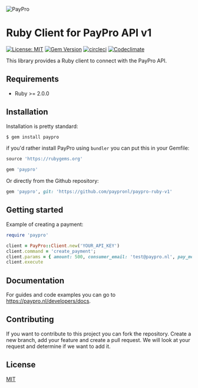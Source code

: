 ![PayPro](https://paypro.nl/images/logo-ie.png)
# Ruby Client for PayPro API v1
[![License: MIT](https://img.shields.io/badge/License-MIT-blue.svg)](https://opensource.org/licenses/MIT)
[![Gem Version](https://badge.fury.io/rb/paypro.svg)](https://badge.fury.io/rb/paypro)
[![circleci](https://img.shields.io/circleci/project/github/RedSparr0w/node-csgo-parser.svg)](https://circleci.com/gh/paypronl/paypro-ruby-v1)
[![Codeclimate](https://img.shields.io/codeclimate/github/paypronl/paypro-ruby-v1.svg)](https://codeclimate.com/github/paypronl/paypro-ruby-v1)

This library provides a Ruby client to connect with the PayPro API.

## Requirements

 - Ruby >= 2.0.0

## Installation

Installation is pretty standard:

```sh
$ gem install paypro
```

if you'd rather install PayPro using `bundler` you can put this in your Gemfile:

```ruby
source 'https://rubygems.org'

gem 'paypro'
```

Or directly from the Github repository:

```ruby
gem 'paypro', git: 'https://github.com/paypronl/paypro-ruby-v1'
```

## Getting started

Example of creating a payment:

```ruby
require 'paypro'

client = PayPro::Client.new('YOUR_API_KEY')
client.command = 'create_payment';
client.params = { amount: 500, consumer_email: 'test@paypro.nl', pay_method: 'ideal/INGBNL2A' }
client.execute
```

## Documentation

For guides and code examples you can go to https://paypro.nl/developers/docs.

## Contributing
If you want to contribute to this project you can fork the repository. Create a new branch, add your feature and create a pull request. We will look at your request and determine if we want to add it.

## License
[MIT](https://github.com/paypronl/paypro-ruby-v1/blob/master/LICENSE)
